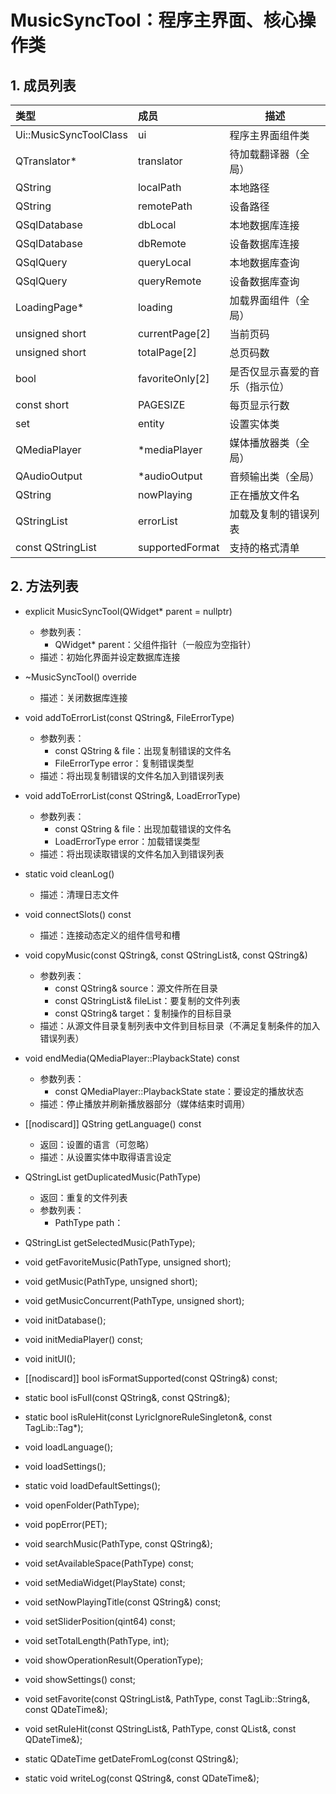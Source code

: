# MusicSyncTool：程序主界面、核心操作类

## 1. 成员列表

| 类型                     | 成员              | 描述              |
|:-----------------------|:----------------|-----------------|
| Ui::MusicSyncToolClass | ui              | 程序主界面组件类        |
| QTranslator*           | translator      | 待加载翻译器（全局）      |
| QString                | localPath       | 本地路径            |
| QString                | remotePath      | 设备路径            |
| QSqlDatabase           | dbLocal         | 本地数据库连接         |
| QSqlDatabase           | dbRemote        | 设备数据库连接         |
| QSqlQuery              | queryLocal      | 本地数据库查询         |
| QSqlQuery              | queryRemote     | 设备数据库查询         |
| LoadingPage*           | loading         | 加载界面组件（全局）      |
| unsigned short         | currentPage[2]  | 当前页码            |
| unsigned short         | totalPage[2]    | 总页码数            |
| bool                   | favoriteOnly[2] | 是否仅显示喜爱的音乐（指示位） |
| const short            | PAGESIZE        | 每页显示行数          |
| set                    | entity          | 设置实体类           |
| QMediaPlayer           | *mediaPlayer    | 媒体播放器类（全局）      |
| QAudioOutput           | *audioOutput    | 音频输出类（全局）       |
| QString                | nowPlaying      | 正在播放文件名         |
| QStringList            | errorList       | 加载及复制的错误列表      |
| const QStringList      | supportedFormat | 支持的格式清单         |

## 2. 方法列表

- explicit MusicSyncTool(QWidget* parent = nullptr)
  - 参数列表：
    - QWidget* parent：父组件指针（一般应为空指针）
  - 描述：初始化界面并设定数据库连接

- ~MusicSyncTool() override
  - 描述：关闭数据库连接
- void addToErrorList(const QString&, FileErrorType)
  - 参数列表：
    - const QString & file：出现复制错误的文件名
    - FileErrorType error：复制错误类型
  - 描述：将出现复制错误的文件名加入到错误列表
- void addToErrorList(const QString&, LoadErrorType)
  - 参数列表：
    - const QString & file：出现加载错误的文件名
    - LoadErrorType error：加载错误类型
  - 描述：将出现读取错误的文件名加入到错误列表
- static void cleanLog()
  - 描述：清理日志文件
- void connectSlots() const
  - 描述：连接动态定义的组件信号和槽
- void copyMusic(const QString&, const QStringList&, const QString&)
  - 参数列表：
    - const QString& source：源文件所在目录
    - const QStringList& fileList：要复制的文件列表
    - const QString& target：复制操作的目标目录
  - 描述：从源文件目录复制列表中文件到目标目录（不满足复制条件的加入错误列表）
- void endMedia(QMediaPlayer::PlaybackState) const
  - 参数列表：
    - const QMediaPlayer::PlaybackState state：要设定的播放状态
  - 描述：停止播放并刷新播放器部分（媒体结束时调用）
- [[nodiscard]] QString getLanguage() const
  - 返回：设置的语言（可忽略）
  - 描述：从设置实体中取得语言设定
- QStringList getDuplicatedMusic(PathType)
  - 返回：重复的文件列表
  - 参数列表：
    - PathType path：
- QStringList getSelectedMusic(PathType);
- void getFavoriteMusic(PathType, unsigned short);
- void getMusic(PathType, unsigned short);
- void getMusicConcurrent(PathType, unsigned short);
- void initDatabase();
- void initMediaPlayer() const;
- void initUI();
- [[nodiscard]] bool isFormatSupported(const QString&) const;
- static bool isFull(const QString&, const QString&);
- static bool isRuleHit(const LyricIgnoreRuleSingleton&, const TagLib::Tag*);
- void loadLanguage();
- void loadSettings();
- static void loadDefaultSettings();
- void openFolder(PathType);
- void popError(PET);
- void searchMusic(PathType, const QString&);
- void setAvailableSpace(PathType) const;
- void setMediaWidget(PlayState) const;
- void setNowPlayingTitle(const QString&) const;
- void setSliderPosition(qint64) const;
- void setTotalLength(PathType, int);
- void showOperationResult(OperationType);
- void showSettings() const;
- void setFavorite(const QStringList&, PathType, const TagLib::String&, const QDateTime&);
- void setRuleHit(const QStringList&, PathType, const QList<LyricIgnoreRuleSingleton>&, const QDateTime&);
- static QDateTime getDateFromLog(const QString&);
- static void writeLog(const QString&, const QDateTime&);